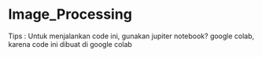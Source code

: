 # Image_Processing

Tips : Untuk menjalankan code ini, gunakan jupiter notebook? google colab, karena code ini dibuat di google colab
